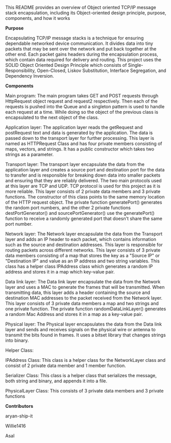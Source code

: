 This README provides an overview of Object oriented TCP/IP message stack encapsulation, including its Object-oriented design principle, purpose, components, and how it works

**Purpose**

Encapsulating TCP/IP message stacks is a technique for ensuring dependable networked device communication. It divides data into tiny packets that may be sent over the network and put back together at the other end. Each packet gains headers during the encapsulation process, which contain data required for delivery and routing. This project uses the SOLID Object Oriented Design Principle which consists of Single-Responsibility, Open-Closed, Liskov Substitution, Interface Segregation, and Dependency Inversion.

**Components**

Main program: The main program takes GET and POST requests through HttpRequest object request and request2 respectively. Then each of the requests is pushed into the Queue and a singleton pattern is used to handle each request at a time. While doing so the object of the previous class is encapsulated to the next object of the class.

Application layer: The application layer reads the getRequest and postRequest text and data is generated by the application. The data is passed down to the transport layer for further processing. This layer is named as HTTPRequest Class and has four private members consisting of maps, vectors, and strings. It has a public constructor which takes two strings as a parameter.

Transport layer: The transport layer encapsulate the data from the application layer and creates a source port and destination port for the data to transfer and is responsible for breaking down data into smaller packets and ensuring that they are reliably delivered. The two main protocols used at this layer are TCP and UDP. TCP protocol is used for this project as it is more reliable. This layer consists of 2 private data members and 3 private functions. The constructor of this class points to the same memory location of the HTTP request object. The private function generatePort() generates the random port numbers, and the other 2 private functions destPortGenerator() and sourcePortGenerator() use the generatePort() function to receive a randomly generated port that doesn't share the same port number.

Network layer: The Network layer encapsulate the data from the Transport layer and adds an IP header to each packet, which contains information such as the source and destination addresses. This layer is responsible for routing packets across different networks. This layer consists of 3 private data members consisting of a map that stores the key as a "Source IP" or "Destination IP" and value as an IP address and two string variables. This class has a helper class IPAddress class which generates a random IP address and stores it in a map which key-value pair. 

Data link layer: The Data link layer encapsulate the data from the Network layer and uses a MAC to generate the frames that will be transmitted. When transmitting data, this layer adds a header containing the source and destination MAC addresses to the packet received from the Network layer. This layer consists of 3 private data members a map and two strings and one private function. The private function randomDataLinkLayer() generates a random Mac Address and stores it in a map as a key-value pair.

Physical layer: The Physical layer encapsulates the data from the Data link layer and sends and receives signals on the physical wire or antenna to transmit the bits found in frames. It uses a bitset library that changes strings into binary. 

Helper Class:


IPAddress Class: This class is a helper class for the NetworkLayer class and consist of 2 private data member and 1 member function. 


Serializer Class: This class is a helper class that serializes the message, both string and binary, and appends it into a file.


PhysicalLayer Class: This consists of 3 private data members and 3 private functions

**Contributors**

aryan-ship-it

Willie1416

Asal
